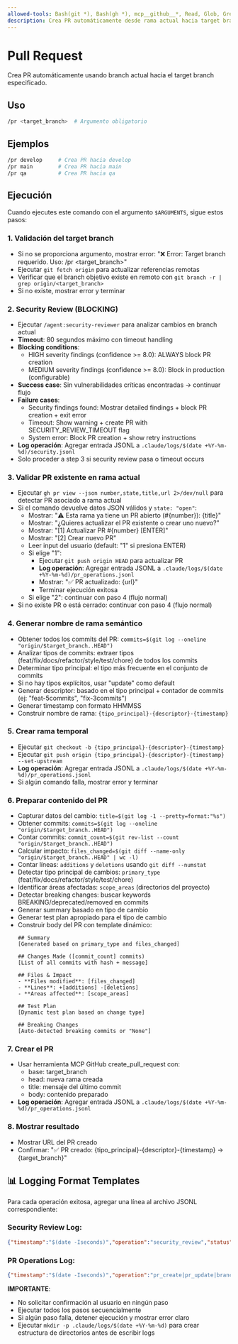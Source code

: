 ```yaml
---
allowed-tools: Bash(git *), Bash(gh *), mcp__github__*, Read, Glob, Grep, Task
description: Crea PR automáticamente desde rama actual hacia target branch
---
```


# Pull Request

Crea PR automáticamente usando branch actual hacia el target branch especificado.

## Uso
```bash
/pr <target_branch>  # Argumento obligatorio
```

## Ejemplos
```bash
/pr develop     # Crea PR hacia develop
/pr main        # Crea PR hacia main  
/pr qa          # Crea PR hacia qa
```

## Ejecución

Cuando ejecutes este comando con el argumento `$ARGUMENTS`, sigue estos pasos:

### 1. Validación del target branch
- Si no se proporciona argumento, mostrar error: "❌ Error: Target branch requerido. Uso: /pr <target_branch>"
- Ejecutar `git fetch origin` para actualizar referencias remotas
- Verificar que el branch objetivo existe en remoto con `git branch -r | grep origin/<target_branch>`
- Si no existe, mostrar error y terminar

### 2. Security Review (BLOCKING)
- Ejecutar `/agent:security-reviewer` para analizar cambios en branch actual
- **Timeout**: 80 segundos máximo con timeout handling
- **Blocking conditions**: 
  - HIGH severity findings (confidence >= 8.0): ALWAYS block PR creation
  - MEDIUM severity findings (confidence >= 8.0): Block in production (configurable)
- **Success case**: Sin vulnerabilidades críticas encontradas → continuar flujo
- **Failure cases**:
  - Security findings found: Mostrar detailed findings + block PR creation + exit error
  - Timeout: Show warning + create PR with SECURITY_REVIEW_TIMEOUT flag  
  - System error: Block PR creation + show retry instructions
- **Log operación**: Agregar entrada JSONL a `.claude/logs/$(date +%Y-%m-%d)/security.jsonl`
- Solo proceder a step 3 si security review pasa o timeout occurs

### 3. Validar PR existente en rama actual
- Ejecutar `gh pr view --json number,state,title,url 2>/dev/null` para detectar PR asociado a rama actual
- Si el comando devuelve datos JSON válidos y `state: "open"`:
  - Mostrar: "⚠️  Esta rama ya tiene un PR abierto (#{number}): {title}"
  - Mostrar: "¿Quieres actualizar el PR existente o crear uno nuevo?"
  - Mostrar: "[1] Actualizar PR #{number} [ENTER]"
  - Mostrar: "[2] Crear nuevo PR"
  - Leer input del usuario (default: "1" si presiona ENTER)
  - Si elige "1": 
    - Ejecutar `git push origin HEAD` para actualizar PR
    - **Log operación**: Agregar entrada JSONL a `.claude/logs/$(date +%Y-%m-%d)/pr_operations.jsonl`
    - Mostrar: "✅ PR actualizado: {url}"
    - Terminar ejecución exitosa
  - Si elige "2": continuar con paso 4 (flujo normal)
- Si no existe PR o está cerrado: continuar con paso 4 (flujo normal)

### 4. Generar nombre de rama semántico
- Obtener todos los commits del PR: `commits=$(git log --oneline "origin/$target_branch..HEAD")`
- Analizar tipos de commits: extraer tipos (feat/fix/docs/refactor/style/test/chore) de todos los commits
- Determinar tipo principal: el tipo más frecuente en el conjunto de commits
- Si no hay tipos explícitos, usar "update" como default
- Generar descriptor: basado en el tipo principal + contador de commits (ej: "feat-5commits", "fix-3commits")
- Generar timestamp con formato HHMMSS  
- Construir nombre de rama: `{tipo_principal}-{descriptor}-{timestamp}`

### 5. Crear rama temporal  
- Ejecutar `git checkout -b {tipo_principal}-{descriptor}-{timestamp}`
- Ejecutar `git push origin {tipo_principal}-{descriptor}-{timestamp} --set-upstream`
- **Log operación**: Agregar entrada JSONL a `.claude/logs/$(date +%Y-%m-%d)/pr_operations.jsonl` 
- Si algún comando falla, mostrar error y terminar

### 6. Preparar contenido del PR
- Capturar datos del cambio: `title=$(git log -1 --pretty=format:"%s")`
- Obtener commits: `commits=$(git log --oneline "origin/$target_branch..HEAD")`
- Contar commits: `commit_count=$(git rev-list --count "origin/$target_branch..HEAD")`
- Calcular impacto: `files_changed=$(git diff --name-only "origin/$target_branch..HEAD" | wc -l)`
- Contar líneas: `additions` y `deletions` usando `git diff --numstat`
- Detectar tipo principal de cambios: `primary_type` (feat/fix/docs/refactor/style/test/chore)
- Identificar áreas afectadas: `scope_areas` (directorios del proyecto)
- Detectar breaking changes: buscar keywords BREAKING/deprecated/removed en commits
- Generar summary basado en tipo de cambio
- Generar test plan apropiado para el tipo de cambio
- Construir body del PR con template dinámico:
  ```
  ## Summary
  [Generated based on primary_type and files_changed]
  
  ## Changes Made ([commit_count] commits)
  [List of all commits with hash + message]
  
  ## Files & Impact
  - **Files modified**: [files_changed]
  - **Lines**: +[additions] -[deletions]
  - **Areas affected**: [scope_areas]
  
  ## Test Plan
  [Dynamic test plan based on change type]
  
  ## Breaking Changes
  [Auto-detected breaking commits or "None"]
  ```

### 7. Crear el PR
- Usar herramienta MCP GitHub create_pull_request con:
  - base: target_branch
  - head: nueva rama creada
  - title: mensaje del último commit
  - body: contenido preparado
- **Log operación**: Agregar entrada JSONL a `.claude/logs/$(date +%Y-%m-%d)/pr_operations.jsonl`

### 8. Mostrar resultado
- Mostrar URL del PR creado
- Confirmar: "✅ PR creado: {tipo_principal}-{descriptor}-{timestamp} → {target_branch}"

## 📊 Logging Format Templates

Para cada operación exitosa, agregar una línea al archivo JSONL correspondiente:

### Security Review Log:
```json
{"timestamp":"$(date -Iseconds)","operation":"security_review","status":"pass|fail|timeout"}
```

### PR Operations Log:
```json
{"timestamp":"$(date -Iseconds)","operation":"pr_create|pr_update|branch_create","status":"success|failed"}
```

**IMPORTANTE**: 
- No solicitar confirmación al usuario en ningún paso
- Ejecutar todos los pasos secuencialmente
- Si algún paso falla, detener ejecución y mostrar error claro
- Ejecutar `mkdir -p .claude/logs/$(date +%Y-%m-%d)` para crear estructura de directorios antes de escribir logs

